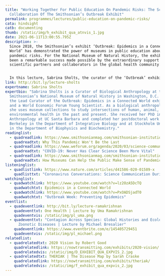 ```yaml
---
title: "Working Together For Public Education On Pandemic Risks: The Scientific
  Collaboration Of The Smithsonian’s Outbreak Exhibit"
permalink: programmes/lectures/public-education-on-pandemic-risks/
cata: hindsight
catb: documenting
thumb: /static/img/h_exhibit_qua_atnvis_1.jpg
date: 2021-06-11T13:00:55.795Z
description: >-
  Since 2018, the Smithsonian’s exhibit ‘Outbreak: Epidemics in a Connected
  World’ has demonstrated the power of museums in public education about
  pandemic risks. For the National Museum of Natural History, the exhibit has
  been a remarkable success made possible by the extraordinary support of
  scientific partners and collaborators in the global health community.


  In this lecture, Sabrina Sholts, the curator of the ‘Outbreak’ exhibit, will discuss how she and her team worked with countless experts—from infectious disease physicians like Daniel Lucey (Georgetown University) to wildlife veterinarians like Jonathan Epstein (EcoHealth Alliance) to government scientists like Anthony Fauci (National Institutes of Health)—to help people understand how novel viruses emerge and spread in our interconnected world. She will share insights into a process of science communication that began before the COVID-19 pandemic started and continues as this new disease, and those yet to come, remain threats to us all.
link: http://bit.ly/lecture-sholts
expertname: Sabrina Sholts
expertbio: "Sabrina Sholts is a Curator of Biological Anthropology at the
  Smithsonian’s National Museum of Natural History in Washington, D.C. She is
  the Lead Curator of the Outbreak: Epidemics in a Connected World exhibition,
  and a World Economic Forum Young Scientist. As a biological anthropologist,
  she uses museum collections to study intersections of human, animal, and
  environmental health in the past and present. She received her PhD in
  Anthropology at UC Santa Barbara and completed her postdoctoral work at UC
  Berkeley in the Department of Integrative Biology and at Stockholm University
  in the Department of Biophysics and Biochemistry."
readinglist:
  - quadreadlink: https://www.smithsonianmag.com/smithsonian-institution/why-this-pandemic-wont-be-last-180977135/
    quadreadtxt: Why This Pandemic Won't Be the Last
  - quadreadlink: https://www.weforum.org/agenda/2020/03/science-communication-covid-coronavirus/
    quadreadtxt: "COVID-19: Never Has Clear Science Been More Vital"
  - quadreadlink: https://www.smithsonianmag.com/smithsonian-institution/how-museums-can-help-public-make-sense-pandemics-180974281/
    quadreadtxt: How Museums Can Help the Public Make Sense of Pandemics
listeninglist:
  - quadlistlink: https://www.nature.com/articles/d41586-020-01589-x
    quadlisttxt: "Coronavirus Conversations: Science Communication During A Pandemic"
watchinglist:
  - quadwatchlink: https://www.youtube.com/watch?v=lz2OzA5DcTQ
    quadwatchtxt: Epidemics in a Connected World
  - quadwatchlink: https://www.youtube.com/watch?v=PxOADSjadT0
    quadwatchtxt: "Outbreak Week: Preventing Epidemics"
eventlist:
  - quadeventlink: http://bit.ly/lecture-ramakrishnan
    quadeventtxt: One Health | Lecture by Uma Ramakrishnan
    quadeventvis: /static/img/pl_uma.png
  - quadeventtxt: "Contagion Across Species: Global Histories and Ecologies of
      Zoonotic Diseases | Lecture by Michael Bresalier"
    quadeventlink: https://www.eventbrite.com/e/145405729451
    quadeventvis: /static/img/pl_michael.png
relatedlist:
  - quadrelatedtxt: 2020 Vision by Robert Good
    quadrelatedlink: https://nowtransmitting.com/exhibits/2020-vision/
    quadrelatedvis: /static/img/D_EXHIBIT_QUA_EXPVIS_2.jpg
  - quadrelatedtxt: THERIAK | The Disease Map by Sarah Craske
    quadrelatedlink: https://nowtransmitting.com/exhibits/theriak/
    quadrelatedvis: /static/img/f_exhibit_qua_expvis_2.jpg
---
```

